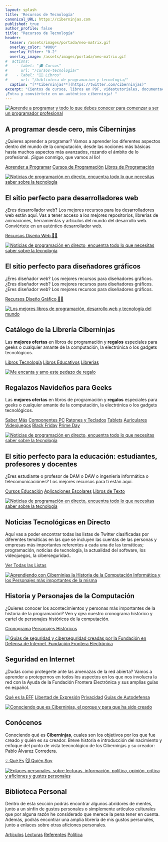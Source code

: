 ```yaml
---
layout: splash
title: 'Recursos de Tecnología'
canonical_URL: https://ciberninjas.com
published: true
author_profile: false
title: "Recursos de Tecnología"
header:
  teaser: /assets/images/portada/neo-matrix.gif
  overlay_color: "#000"
  overlay_filter: "0.2"
  overlay_image: /assets/images/portada/neo-matrix.gif
#  actions:
#    - label: "🎓 Cursos"
#      url: "/cursos-tecnologia/"
#    - label: "👨‍💻 Libros"
#      url: "/biblioteca-de-programacion-y-tecnologia/"
  caption: "[**Ciberninjas**](https://twitter.com/ciberninjas)"
excerpt: "Cientos de cursos, libros en PDF, videotutoriales, documentación, artículos, software y mucho más..
¡Entra y conviértete en un auténtico ciberninja! "
---
```


<!-- CAJA 1 PROGRAMACION-->
<div class="feature__wrapper">
<div class="feature__item--left">
    <div class="archive__item">
        <div class="archive__item-teaser">
            <a href="/programar/" title="Recursos para desarrolladores web y diseñadores gráficos"><img src="/assets/images/portada/neo-matrix.gif" alt="Aprende a programar y todo lo que debes conocer para comenzar a ser un programador profesional"></a>
        </div>
        <div class="archive__item-body">
            <h2 class="archive__item-title">A programar desde cero, mis Ciberninjas</h2>
            <div class="archive__item-excerpt">
                <p>¿Quieres aprender a programar? Vamos a aprender los diferentes aspectos dentro del mundo de la computación, desde las nociones más básicas hasta muchos aspectos más avanzados, rozando el ámbito de lo profesional. ¡Sigue conmigo, que vamos al lio!</p>
            </div>
            <p><a href="/programar/" title="Las noticias en directo sobre desarrolladores web y programación y diseño gráfico y videojuegos" class="btn btn--inverse btn--large">Aprender a Programar</a> <a href="https://ouo.io/S4XkQc" title="Las noticias en directo sobre desarrolladores web y programación y diseño gráfico y videojuegos" class="btn btn--inverse btn--large">Cursos de Programación</a> <a href="https://ouo.io/WPYmyR" class="btn btn--inverse btn--large">Libros de Programación</a></p>
        </div>
    </div>
</div>
</div>
<!-- CAJA 2 FRAMEWORKS -->
<div class="feature__wrapper" style="display:none;">
<div class="feature__item--left">
    <div class="archive__item">
        <div class="archive__item-teaser">
            <a href="/directo/" title="Recursos para desarrolladores web y diseñadores gráficos"><img src="https://media0.giphy.com/media/cpszGUjwmcIU0/giphy.gif?cid=790b761162fc703962d731cc93ed70c9686c7ea95827a03f&rid=giphy.gif" alt="Noticias de programación en directo, encuentra todo lo que necesitas saber sobre la tecnología"></a>
        </div>
        <div class="archive__item-body">
            <h2 class="archive__item-title">Frameworks</h2>
            <div class="archive__item-excerpt">
                <p>¿Quieres aprender a programar? Vamos a aprender los diferentes aspectos dentro del mundo de la computación, desde las nociones más básicas hasta muchos aspectos más avanzados, rozando el ámbito de lo profesional. ¡Sigue conmigo, que vamos al lio!</p>
            </div>
            <p><a href="/programar/" title="Las noticias en directo sobre desarrolladores web y programación y diseño gráfico y videojuegos" class="btn btn--inverse btn--large">Aprender a Programar desde Cero</a> <a href="https://ouo.io/S4XkQc" title="Las noticias en directo sobre desarrolladores web y programación y diseño gráfico y videojuegos" class="btn btn--inverse btn--large">Cursos de Programación</a> <a href="https://ouo.io/WPYmyR" class="btn btn--inverse btn--large">Libros de Programación</a></p>
        </div>
    </div>
</div>
</div>
<!-- CAJA 3 DESARROLLO WEB -->
<div class="feature__wrapper">
<div class="feature__item--left">
    <div class="archive__item">
        <div class="archive__item-teaser">
            <a href="/dise%C3%B1o-recursos/" title="Recursos para desarrolladores web"><img src="/assets/images/portada/diseño-aplicaciones-web.gif" alt="Noticias de programación en directo, encuentra todo lo que necesitas saber sobre la tecnología"></a>
        </div>
        <div class="archive__item-body">
            <h2 class="archive__item-title">El sitio perfecto para desarrolladores web</h2>
            <div class="archive__item-excerpt">
                <p>¿Eres desarrollador web? Los mejores recursos para los desarrolladores web están aquí. Vas a tener acceso a los mejores repositorios, librerías de animaciones, herramientas y artículos del mundo del desarrollo web. Conviértete en un auténtico desarrollador web.</p>
            </div>
            <p><a href="/dise%C3%B1o-recursos/" title="Las noticias en directo sobre desarrolladores web y programación y diseño gráfico y videojuegos" class="btn btn--inverse btn--large">Recursos Diseño Web 👨‍💻</a></p>
        </div>
    </div>
</div>
</div>
<!-- CAJA 4 DISEÑADORES GRÁFICOS -->
<div class="feature__wrapper">
<div class="feature__item--left">
    <div class="archive__item">
        <div class="archive__item-teaser">
            <a href="/directo/" title="Recursos para desarrolladores web y diseñadores gráficos"><img src="/assets/images/portada/graphic-design-gif-2.gif" alt="Noticias de programación en directo, encuentra todo lo que necesitas saber sobre la tecnología"></a>
        </div>
        <div class="archive__item-body">
            <h2 class="archive__item-title">El sitio perfecto para diseñadores gráficos</h2>
            <div class="archive__item-excerpt">
                <p>¿Eres diseñador web? Los mejores recursos para diseñadores gráficos. ¿Eres diseñador web? Los mejores recursos para diseñadores gráficos. ¿Eres diseñador web? Los mejores recursos para diseñadores gráficos.</p>
            </div>
            <p><a href="/diseño-recursos/" title="Las noticias en directo sobre desarrolladores web y programación y diseño gráfico y videojuegos" class="btn btn--inverse btn--large">Recursos Diseño Gráfico 👨‍🎨</a></p>
        </div>
    </div>
</div>
</div>
<!-- CAJA 5 BIS - LIBRERÍA -->
<div class="feature__wrapper">
<div class="feature__item--left">
    <div class="archive__item">
        <div class="archive__item-teaser">
            <a href="/catalogo/" title="El Catálogo de la Librería de Ciberninjas"><img src="/assets/images/portada/libros-mariposa.gif" alt="Los mejores libros de programación, desarrollo web y tecnología del mundo"></a>
        </div>
        <div class="archive__item-body">
            <h2 class="archive__item-title">Catálogo de la Librería Ciberninjas</h2>
            <div class="archive__item-excerpt">
                <p>Las <strong>mejores ofertas</strong> en libros de programación y <strong>regalos</strong> especiales para geeks o cualquier amante de la computación, la electrónica o los gadgets tecnológicos.</p>
            </div>
            <p><a href="/libros/" class="btn btn--inverse btn--large">Libros Tecnología</a> <a href="/libros-texto/" class="btn btn--inverse btn--large">Libros Educativos</a> <a href="/libreria/" class="btn btn--inverse btn--large">Librerías</a></p>
        </div>
    </div>
</div>
</div>
<!-- CAJA 5 - REGALOS -->
<div class="feature__wrapper">
<div class="feature__item--left">
    <div class="archive__item">
        <div class="archive__item-teaser">
            <a href="/amazon/" title="El Regalazo de Navidad para Geeks"><img src="/assets/images/portada/regalo-pequeno-disfrutando.gif" alt="Me encanta y amo este pedazo de regalo"></a>
        </div>
        <div class="archive__item-body">
            <h2 class="archive__item-title">Regalazos Navideños para Geeks</h2>
            <div class="archive__item-excerpt">
                <p>Las <strong>mejores ofertas</strong> en libros de programación y <strong>regalos</strong> especiales para geeks o cualquier amante de la computación, la electrónica o los gadgets tecnológicos.</p>
            </div>
            <p><a href="/amazon/" class="btn btn--inverse btn--large">Saber Más</a> <a href="/ordenadores-componentes/" class="btn btn--inverse btn--large">Componentes PC</a> <a href="/teclados-ratones-diseño/" class="btn btn--inverse btn--large">Ratones y Teclados</a> <a href="/tablets-graficas/" class="btn btn--inverse btn--large">Tablets</a> <a href="/auriculares-diseño/" class="btn btn--inverse btn--large">Auriculares</a> <a href="/videojuegos/" class="btn btn--inverse btn--large">Videojuegos</a> <a href="/black-friday-amazon/" class="btn btn--inverse btn--large">Black Friday</a> <a href="/prime-day-amazon/" class="btn btn--inverse btn--large">Prime Day</a></p>
        </div>
    </div>
</div>
</div>
<!-- CAJA 5 - BIS REGALOS GEEKS -->
<div class="feature__wrapper" style="display:none;">
<div class="feature__item--left">
    <div class="archive__item">
        <div class="archive__item-teaser">
            <a href="/amazon/" title="El Regalazo de Navidad para Geeks"><img src="/assets/images/portada/regalo-pequeno-disfrutando.gif" alt="Me encanta y amo este pedazo de regalo"></a>
        </div>
        <div class="archive__item-body">
            <h2 class="archive__item-title">Regalazos Navideños para Geeks</h2>
            <div class="archive__item-excerpt">
                <p>Las <strong>mejores ofertas</strong> en libros de programación y <strong>regalos</strong> especiales para geeks o cualquier amante de la computación, la electrónica o los gadgets tecnológicos.</p>
            </div>
            <p><a href="/amazon/" class="btn btn--inverse btn--large">Saber Más</a> <a href="/ordenadores-componentes/" class="btn btn--inverse btn--large">Componentes PC</a> <a href="/teclados-ratones-diseño/" class="btn btn--inverse btn--large">Ratones y Teclados</a> <a href="/tablets-graficas/" class="btn btn--inverse btn--large">Tablets</a> <a href="/auriculares-diseño/" class="btn btn--inverse btn--large">Auriculares</a> <a href="/videojuegos/" class="btn btn--inverse btn--large">Videojuegos</a> <a href="/black-friday-amazon/" class="btn btn--inverse btn--large">Black Friday</a> <a href="/prime-day-amazon/" class="btn btn--inverse btn--large">Prime Day</a></p>
        </div>
    </div>
</div>
</div>
<!-- CAJA 6 -->
<div class="feature__wrapper">
<div class="feature__item--left">
    <div class="archive__item">
        <div class="archive__item-teaser">
            <a href="/directo/" title="Recursos para desarrolladores web y diseñadores gráficos"><img src="https://media0.giphy.com/media/cpszGUjwmcIU0/giphy.gif?cid=790b761162fc703962d731cc93ed70c9686c7ea95827a03f&rid=giphy.gif" alt="Noticias de programación en directo, encuentra todo lo que necesitas saber sobre la tecnología"></a>
        </div>
        <div class="archive__item-body">
            <h2 class="archive__item-title">El sitio perfecto para la educación: estudiantes, profesores y docentes</h2>
            <div class="archive__item-excerpt">
                <p>¿Eres estudiante o profesor de DAM o DAW o ingenieria informática o telecomunicaciónes? Los mejores recursos para ti están aquí.</p>
            </div>
            <p><a href="/cursos-educacion/" title="Las noticias en directo sobre desarrolladores web y programación y diseño gráfico y videojuegos" class="btn btn--inverse btn--large">Cursos Educación</a> <a href="/las-mejores-aplicaciones-escolares-seguimiento-tareas/" title="Las noticias en directo sobre desarrolladores web y programación y diseño gráfico y videojuegos" class="btn btn--inverse btn--large">Aplicaciones Escolares</a> <a href="/catalogo/libros-texto/" class="btn btn--inverse btn--large">Libros de Texto</a></p>
        </div>
    </div>
</div>
</div>
<!-- CAJA 6 BIS NOTICIAS EN DIRECTO DE TECNOLOGÍA -->
<div class="feature__wrapper">
<div class="feature__item--left">
    <div class="archive__item">
        <div class="archive__item-teaser">
            <a href="/directo/" title="Noticias en Directo"><img src="/assets/images/portada/ultima-hora-rojo.gif" alt="Noticias de programación en directo, encuentra todo lo que necesitas saber sobre la tecnología"></a>
        </div>
        <div class="archive__item-body">
            <h2 class="archive__item-title">Noticias Tecnológicas en Directo</h2>
            <div class="archive__item-excerpt">
                <p>Aquí vas a poder encontrar todas las listas de Twitter clasificadas por diferentes temáticas en las que se incluyen las cuentas de las personas y empresas más importantes referentes a cada una de las temáticas; programación, noticias de tecnología, la actualidad del software, los videojuegos, la ciberseguridad..</p>
            </div>
            <p><a href="/directo/" title="Las noticias en directo sobre desarrolladores web y programación y diseño gráfico y videojuegos" class="btn btn--inverse btn--large">Ver Todas las Listas</a></p>
        </div>
    </div>
</div>
</div>
<!-- CAJA 7 HISTORIA Y PERSONAJES DE COMPUTACION -->
<div class="feature__wrapper">
<div class="feature__item--left">
    <div class="archive__item">
        <div class="archive__item-teaser">
            <a href="/historia-computadora/" title="Aprendiendo con Ciberninjas la Historia de la Computación Informática y los Personajes más importantes de la misma"><img src="/assets/images/portada/creando-codigo-antiguo.gif" alt="Aprendiendo con Ciberninjas la Historia de la Computación Informática y los Personajes más importantes de la misma"></a>
        </div>
        <div class="archive__item-body">
            <h2 class="archive__item-title">Historia y Personajes de la Computación</h2>
            <div class="archive__item-excerpt">
                <p>¿Quieres conocer los acontecimientos y personas más importantes de la historia de la programación? Ven y ojea nuestro cronograma histórico y cartel de personajes históricos de la computación.</p>
            </div>
            <p><a href="/cronograma/" title="Conociendo con Ciberninjas los acontecimientos más importantes de la historia de la programación" class="btn btn--inverse btn--large">Cronograma</a> <a href="/personajes-historicos/" title="Conociendo con Ciberninjas los personajes más importantes de la historia de la programación" class="btn btn--inverse btn--large">Personajes Históricos</a></p>
        </div>
    </div>
</div>
</div>
<!-- CAJA 8 SEGURIDAD EN INTERNET Y EFF -->
<div class="feature__wrapper">
<div class="feature__item--left">
    <div class="archive__item">
        <div class="archive__item-teaser">
            <a href="/eff/" title="Entra y lee todos los artículos de la Fundación Frontera Electrónica en Español"><img src="/assets/images/portada/peligro-candado.gif" alt="Guías de seguridad y ciberseguridad creadas por la Fundación en Defensa de Internet, Fundación Frontera Electrónica"></a>
        </div>
        <div class="archive__item-body">
            <h2 class="archive__item-title">Seguridad en Internet</h2>
            <div class="archive__item-excerpt">
                <p>¿Dudas como protegerte ante las amenazas de la red abierta? Vamos a aprender a protegernos en todos los aspectos en los que nos involucra la red con la Ayuda de la Fundación Frontera Electrónica y sus amplias guías en español.</p>
            </div>
            <p><a href="/eff/fundacion-frontera-electronica/" title="Cono todo sobre la  EFF, la principal organización sin fines de lucro que defiende la privacidad digital, la libertad de expresión y la innovación" class="btn btn--inverse btn--large">Qué es la EFF</a> <a href="/eff/libertad-expresion/" class="btn btn--inverse btn--large">Libertad de Expresión</a> <a href="/eff/privacidad/" class="btn btn--inverse btn--large">Privacidad</a> <a href="/eff/autodefensa/" class="btn btn--inverse btn--large">Guías de Autodefensa</a></p>
        </div>
    </div>
</div>
</div>
<!-- Gráfica: https://app.flourish.studio/visualisation/1093102/edit -->
<!-- CAJA 9 CONOCIENDO A CIBERNINJAS -->
<div class="feature__wrapper">
<div class="feature__item--left">
    <div class="archive__item">
        <div class="archive__item-teaser">
            <a href="/que-es-ciberninjas/" title="Qué es Ciberninjas"><img src="/assets/images/portada/baby-yoda-guiño.gif" alt="Conociendo que es Ciberninjas, el porque y para que ha sido creado"></a>
        </div>
        <div class="archive__item-body">
            <h2 class="archive__item-title">Conócenos</h2>
            <div class="archive__item-excerpt">
                <p>Conociendo qué es <strong>Ciberninjas</strong>, cuales son los objetivos por los que fue creado y quién es su creador. Breve historia e introducción del nacimiento y enfoque del punto de vista teecnológico de los Ciberninjas y su creador: Pablo Álvarez Corredera.</p>
            </div>
            <p><a href="/que-es-ciberninjas/" title="Qué es Ciberninjas" class="btn btn--inverse btn--large">💡 Qué Es</a> <a href="/quien-soy/" class="btn btn--inverse btn--large">😼 Quién Soy</a></p>
        </div>
    </div>
</div>
</div>
<!-- CAJA 10 ENLACES Y BLOG PERSONAL -->
<div class="feature__wrapper">
<div class="feature__item--left">
    <div class="archive__item">
        <div class="archive__item-teaser">
            <a href="/que-es-ciberninjas/" title="Qué es Ciberninjas"><img src="https://i.ibb.co/rv8wcTJ/give-love-heart-corazon-rosa.gif" alt="Enlaces personales, sobre lecturas, información, política, opinión, critica y aficiones y gustos personales"></a>
        </div>
        <div class="archive__item-body">
            <h2 class="archive__item-title">Biblioteca Personal</h2>
            <div class="archive__item-excerpt">
                <p>Dentro de esta sección podrás encontrar algunos abridores de mentes, junto a un sinfin de gustos personales o simplemente artículos culturales que por alguna razón he considerado que merece la pena tener en cuenta. Además, podrás encontrar una amplia librería de mis gustos personales, junto a enlaces sobre otras aficiones personales.</p>
            </div>
            <p><a href="/articulos/" title="Qué es Ciberninjas" class="btn btn--inverse btn--large">Artículos</a> <a href="/lecturas/" class="btn btn--inverse btn--large">Lecturas</a> <a href="/referentes-historicos/" class="btn btn--inverse btn--large">Referentes</a> <a href="/politica/" class="btn btn--inverse btn--large">Política</a></p>
        </div>
    </div>
</div>
</div>
<!-- /assets/images/logos/ciberninjas-emoji-160-110px.png - https://i.ibb.co/kDrKP82/hola-mundo-ciberninjas.jpg -->